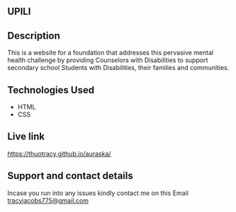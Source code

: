 ## UPILI

## Description

This is a website for a foundation that addresses this pervasive mental health challenge by providing Counselors with Disabilities to support secondary school Students with Disabilities, their families and communities.

## Technologies Used
* HTML
* CSS

## Live link
https://thuotracy.github.io/auraska/

## Support and contact details

Incase you run into any issues kindly contact me on this Email tracyjacobs775@gmail.com